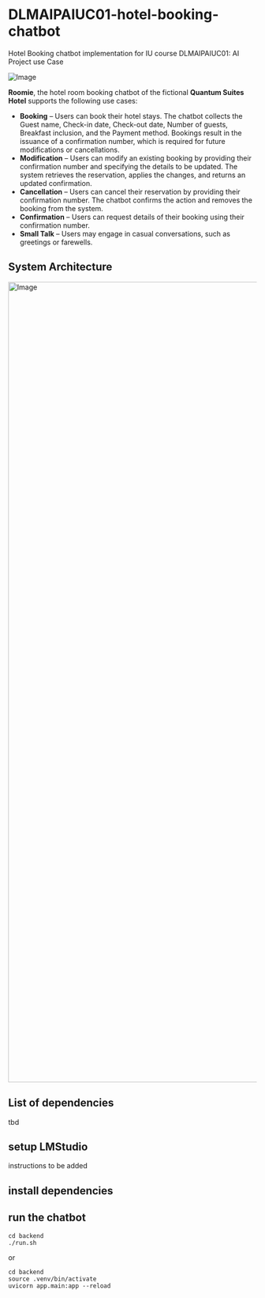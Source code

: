 # DLMAIPAIUC01-hotel-booking-chatbot

Hotel Booking chatbot implementation for IU course DLMAIPAIUC01: AI Project use Case

![Image](https://github.com/user-attachments/assets/24775eac-c9bb-4522-96a7-50902aeefc59)

**Roomie**, the hotel room booking chatbot of the fictional **Quantum Suites Hotel** supports the following use cases:

- **Booking** – Users can book their hotel stays. The chatbot collects the Guest name, Check-in date, Check-out date, Number of guests, Breakfast inclusion, and the Payment method. Bookings result in the issuance of a confirmation number, which is required for future modifications or cancellations.
- **Modification** – Users can modify an existing booking by providing their confirmation number and specifying the details to be updated. The system retrieves the reservation, applies the changes, and returns an updated confirmation.
- **Cancellation** – Users can cancel their reservation by providing their confirmation number. The chatbot confirms the action and removes the booking from the system.
- **Confirmation** – Users can request details of their booking using their confirmation number.
- **Small Talk** – Users may engage in casual conversations, such as greetings or farewells.

## System Architecture

<img width="1619" alt="Image" src="https://github.com/user-attachments/assets/edf9f105-287a-4ad1-80e5-0c2e169a3613" />


## List of dependencies

tbd

## setup LMStudio

instructions to be added

## install dependencies

## run the chatbot

```
cd backend
./run.sh
```

or

```
cd backend
source .venv/bin/activate
uvicorn app.main:app --reload
```

